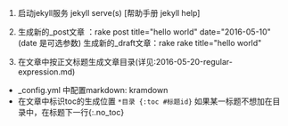 1. 启动jekyll服务 jekyll serve(s)   [帮助手册 jekyll help]
2. 生成新的_post文章 ：rake post title="hello world" date="2016-05-10" (date 是可选参数)
   生成新的_draft文章：rake rake title="hello world"

3. 在文章中按正文标题生成文章目录(详见:2016-05-20-regular-expression.md)
* _config.yml 中配置markdown: kramdown
* 在文章中标识toc的生成位置
    `*目录
    {:toc #标题id}`
    如果某一标题不想加在目录中，在标题下一行{:.no_toc}

